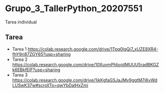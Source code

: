 # Grupo_3_TallerPython_20207551
Tarea individual

## Tarea
- Tarea 1
https://colab.research.google.com/drive/1Tpq0lgQi7_xUZE8XR4-fhY9ri87ZGY65?usp=sharing
- Tarea 2
https://colab.research.google.com/drive/10XuvmPhbyidMUUU5radBKGZk6EBkfElF?usp=sharing
- Tarea 3
https://colab.research.google.com/drive/1ikKgfaGSJaJMv9ggtM7i6vWdLUSwK37w#scrollTo=qwYbDalHxZmi

